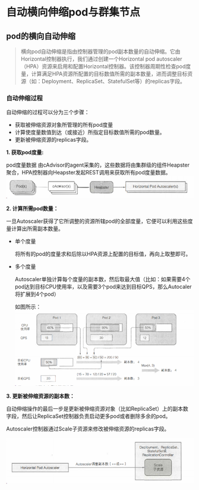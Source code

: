 # 自动横向伸缩pod与群集节点

## pod的横向自动伸缩

> 横向pod自动伸缩是指由控制器管理的pod副本数量的自动伸缩。它由Horizontal控制器执行，我们通过创建一个Horizontal pod autoscaler （HPA）资源来启用和配置Horizontal控制器。该控制器周期性检查pod度量，计算满足HPA资源所配置的目标数值所需的副本数量，进而调整目标资源（如：Deployment、ReplicaSet、StatefulSet等）的replicas字段。

### 自动伸缩过程

自动伸缩的过程可以分为三个步骤：

* 获取被伸缩资源对象所管理的所有pod度量
* 计算使度量数值到达（或接近）所指定目标数值所需的pod数量。
* 更新被伸缩资源的replicas字段。

**1. 获取pod度量:**

pod度量数据 由cAdvisor的agent采集的，这些数据将由集群级的组件Heapster聚合，HPA控制器向Heapster发起REST调用来获取所有pod度量数据。
<img src="https://raw.githubusercontent.com/shibaoxi/shareimg/master/img/20210120114712.png" width=600 />

**2. 计算所需pod数量：**

一旦Autoscaler获得了它所调整的资源所辖pod的全部度量，它便可以利用这些度量计算出所需副本数量。

* 单个度量

    将所有的pod的度量求和后除以HPA资源上配置的目标值，再向上取整即可。

* 多个度量

    Autoscaler单独计算每个度量的副本数，然后取最大值（比如：如果需要4个pod达到目标CPU使用率，以及需要3个pod来达到目标QPS，那么Autocaler将扩展到4个pod）

    如图所示：
    <img src="https://raw.githubusercontent.com/shibaoxi/shareimg/master/img/20210125110615.png" width=600 />

**3. 更新被伸缩资源的副本数：**

自动伸缩操作的最后一步是更新被伸缩资源对象（比如ReplicaSet）上的副本数字段，然后让ReplicaSet控制器负责启动更多pod或者删除多余的pod。

Autoscaler控制器通过Scale子资源来修改被伸缩资源的replicas字段。

<img src="https://raw.githubusercontent.com/shibaoxi/shareimg/master/img/20210128152239.png" width=600 />
